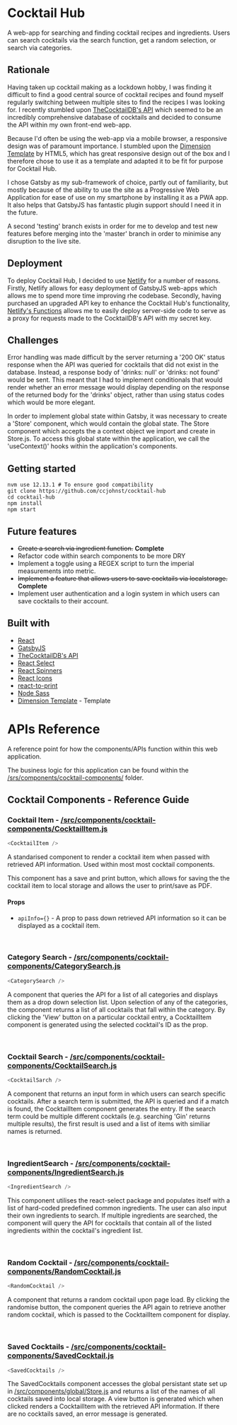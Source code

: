# Cocktail Hub

A web-app for searching and finding cocktail recipes and ingredients. Users can search cocktails via the search function, get a random selection, or search via categories.

## Rationale

Having taken up cocktail making as a lockdown hobby, I was finding it difficult to find a good central source of cocktail recipes and found myself regularly switching between multiple sites to find the recipes I was looking for. I recently stumbled upon [TheCocktailDB's API](https://www.thecocktaildb.com/api.php) which seemed to be an incredibly comprehensive database of cocktails and decided to consume the API within my own front-end web-app.

Because I'd often be using the web-app via a mobile browser, a responsive design was of paramount importance. I stumbled upon the [Dimension Template](https://html5up.net/) by HTML5, which has great responsive design out of the box and I therefore chose to use it as a template and adapted it to be fit for purpose for Cocktail Hub.

I chose Gatsby as my sub-framework of choice, partly out of familiarity, but mostly because of the ability to use the site as a Progressive Web Application for ease of use on my smartphone by installing it as a PWA app. It also helps that GatsbyJS has fantastic plugin support should I need it in the future.

A second 'testing' branch exists in order for me to develop and test new features before merging into the 'master' branch in order to minimise any disruption to the live site.

## Deployment

To deploy Cocktail Hub, I decided to use [Netlify](https://www.netlify.com/) for a number of reasons. Firstly, Netlify allows for easy deployment of GatsbyJS web-apps which allows me to spend more time improving rhe codebase. Secondly, having purchased an upgraded API key to enhance the Cocktail Hub's functionality, [Netlify's Functions](https://www.netlify.com/products/functions/) allows me to easily deploy server-side code to serve as a proxy for requests made to the CocktailDB's API with my secret key.

## Challenges

Error handling was made difficult by the server returning a '200 OK' status response when the API was queried for cocktails that did not exist in the database. Instead, a response body of 'drinks: null' or 'drinks: not found' would be sent. This meant that I had to implement conditionals that would render whether an error message would display depending on the response of the returned body for the 'drinks' object, rather than using status codes which would be more elegant.

In order to implement global state within Gatsby, it was necessary to create a 'Store' component, which would contain the global state. The Store component which accepts the a context object we import and create in Store.js. To access this global state within the application, we call the 'useContext()' hooks within the application's components.

## Getting started

```
nvm use 12.13.1 # To ensure good compatibility
git clone https://github.com/ccjohnst/cocktail-hub
cd cocktail-hub
npm install
npm start
```

## Future features

- ~~Create a search via ingredient function.~~ **Complete**
- Refactor code within search components to be more DRY
- Implement a toggle using a REGEX script to turn the imperial measurements into metric.
- ~~Implement a feature that allows users to save cocktails via localstorage.~~ **Complete**
- Implement user authentication and a login system in which users can save cocktails to their account.

## Built with

- [React](https://reactjs.org/)
- [GatsbyJS](https://www.gatsbyjs.com/)
- [TheCocktailDB's API](https://www.thecocktaildb.com/api.php)
- [React Select](https://react-select.com/home)
- [React Spinners](https://www.npmjs.com/package/react-spinners)
- [React Icons](https://react-icons.github.io/react-icons/)
- [react-to-print](https://www.npmjs.com/package/react-to-print)
- [Node Sass](https://www.npmjs.com/package/node-sass)
- [Dimension Template](https://html5up.net/) - Template

# APIs Reference

A reference point for how the components/APIs function within this web application.

The business logic for this application can be found within the [/srs/components/cocktail-components/](/src/components/cocktail-components/) folder.

## Cocktail Components - Reference Guide

### Cocktail Item - [/src/components/cocktail-components/CocktailItem.js](/src/components/cocktail-components/CocktailItem.js)

```js
<CocktailItem />
```

A standarised component to render a cocktail item when passed with retrieved API information. Used within most most cocktail components.

This component has a save and print button, which allows for saving the the cocktail item to local storage and allows the user to print/save as PDF.

#### Props

- `apiInfo={}` - A prop to pass down retrieved API information so it can be displayed as a cocktail item.

<br>

### Category Search - [/src/components/cocktail-components/CategorySearch.js](/src/components/cocktail-components/CategorySearch.js)

```js
<CategorySearch />
```

A component that queries the API for a list of all categories and displays them as a drop down selection list. Upon selection of any of the categories, the component returns a list of all cocktails that fall within the category. By clicking the 'View' button on a particular cocktail entry, a CocktailItem component is generated using the selected cocktail's ID as the prop.

<br>

### Cocktail Search - [/src/components/cocktail-components/CocktailSearch.js](/src/components/cocktail-components/CocktailSearch.js)

```js
<CocktailSarch />
```

A component that returns an input form in which users can search specific cocktails. After a search term is submitted, the API is queried and if a match is found, the CocktailItem component generates the entry. If the search term could be multiple different cocktails (e.g. searching 'Gin' returns multiple results), the first result is used and a list of items with similiar names is returned.

<br>

### IngredientSearch - [/src/components/cocktail-components/IngredientSearch.js](/src/components/cocktail-components/IngredientSearch.js)

```js
<IngredientSearch />
```

This component utilises the react-select package and populates itself with a list of hard-coded predefined common ingredients. The user can also input their own ingredients to search. If multiple ingredients are searched, the component will query the API for cocktails that contain all of the listed ingredients within the cocktail's ingredient list.

<br>

### Random Cocktail - [/src/components/cocktail-components/RandomCocktail.js](/src/components/cocktail-components/RandomCocktail.js)

```js
<RandomCocktail />
```

A component that returns a random cocktail upon page load. By clicking the randomise button, the component queries the API again to retrieve another random cocktail, which is passed to the CocktailItem component for display.

<br>

### Saved Cocktails - [/src/components/cocktail-components/SavedCocktail.js](/src/components/cocktail-components/SavedCocktails.js)

```js
<SavedCocktails />
```

The SavedCocktails component accesses the global persistant state set up in [/src/components/global/Store.js](/src/components/global/Sotre.js) and returns a list of the names of all cocktails saved into local storage. A view button is generated which when clicked renders a CocktailItem with the retrieved API information. If there are no cocktails saved, an error message is generated.

<br>
